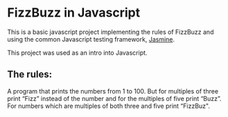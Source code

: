 # FizzBuzz in Javascript

This is a basic javascript project implementing the rules of FizzBuzz and using the common Javascript testing framework, [Jasmine](https://jasmine.github.io/).

This project was used as an intro into Javascript.

## The rules:

A program that prints the numbers from 1 to 100. But for multiples of three print “Fizz” instead of the number and for the multiples of five print “Buzz”. For numbers which are multiples of both three and five print “FizzBuz".

